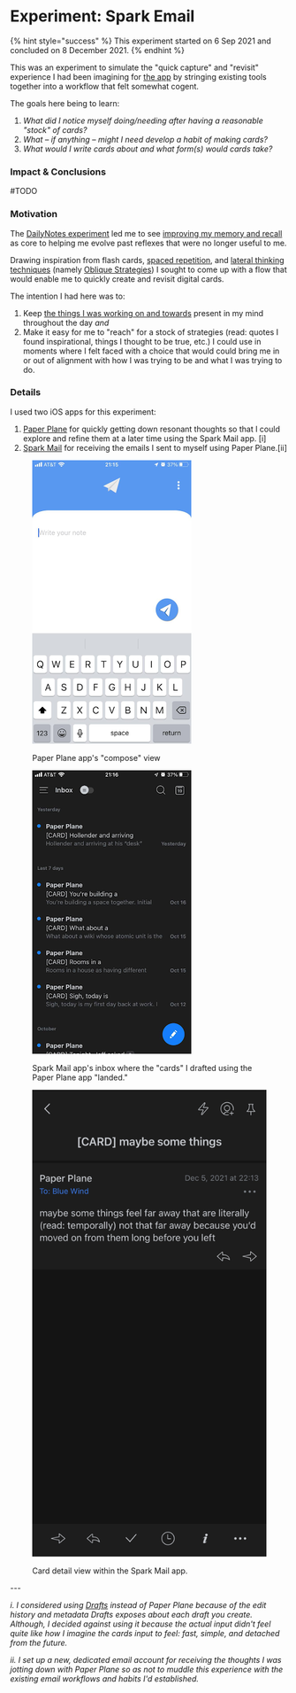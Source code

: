 # Experiment: Spark Email



{% hint style="success" %}
This experiment started on 6 Sep 2021 and concluded on 8 December 2021.
{% endhint %}

This was an experiment to simulate the "quick capture" and "revisit" experience I had been imagining for [the app](app.md) by stringing existing tools together into a workflow that felt somewhat cogent.

The goals here being to learn:

1. _What did I notice myself doing/needing after having a reasonable "stock" of cards?_
2. _What – if anything – might I need develop a habit of making cards?_
3. _What would I write cards about and what form(s) would cards take?_

### Impact & Conclusions

\#TODO

### Motivation&#x20;

The [DailyNotes experiment](experiment-dailynotes.md) led me to see [improving my memory and recall](need-memory.md) as core to helping me evolve past reflexes that were no longer useful to me.&#x20;

Drawing inspiration from flash cards, [spaced repetition](https://en.wikipedia.org/wiki/Spaced\_repetition), and [lateral thinking techniques](https://en.wikipedia.org/wiki/Lateral\_thinking) (namely [Oblique Strategies](https://en.wikipedia.org/wiki/Oblique\_Strategies)) I sought to come up with a flow that would enable me to quickly create and revisit digital cards.

The intention I had here was to:

1. Keep [the things I was working on and towards](experiment-weeklynotes.md) present in my mind throughout the day _and_
2. Make it easy for me to "reach" for a stock of strategies (read: quotes I found inspirational, things I thought to be true, etc.) I could use in moments where I felt faced with a choice that would could bring me in or out of alignment with how I was trying to be and what I was trying to do.

### Details

I used two iOS apps for this experiment:

1. [Paper Plane](https://apps.apple.com/us/app/paper-plane-email/id1486124719) for quickly getting down resonant thoughts so that I could explore and refine them at a later time using the Spark Mail app. \[i]&#x20;
2. [Spark Mail](https://sparkmailapp.com/) for receiving the emails I sent to myself using Paper Plane.\[ii]&#x20;

<figure><img src=".gitbook/assets/image.png" alt="A screenshot of the Paper Plane iPhone app&#x27;s compose view."><figcaption><p>Paper Plane app's "compose" view</p></figcaption></figure>

<figure><img src=".gitbook/assets/image (3).png" alt=""><figcaption><p>Spark Mail app's inbox where the "cards" I drafted using the Paper Plane app "landed."</p></figcaption></figure>

<figure><img src=".gitbook/assets/IMG_6631.jpg" alt=""><figcaption><p>Card detail view within the Spark Mail app.</p></figcaption></figure>

\---

_i. I considered using_ [_Drafts_](https://paperplane.williamhockey.com/) _instead of Paper Plane because of the edit history and metadata Drafts exposes about each draft you create. Although, I decided against using it because the actual input didn't feel quite like how I imagine the cards input to feel: fast, simple, and detached from the future._

_ii. I set up a new, dedicated email account for receiving the thoughts I was jotting down with Paper Plane so as not to muddle this experience with the existing email workflows and habits I'd established._
